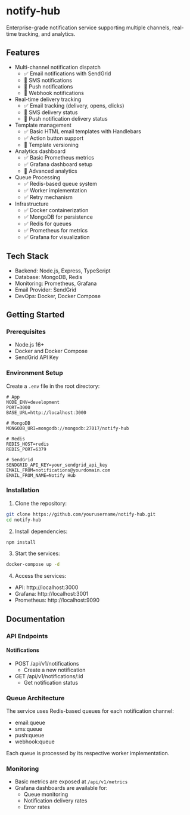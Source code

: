 # notify-hub

Enterprise-grade notification service supporting multiple channels, real-time tracking, and analytics.

## Features
- Multi-channel notification dispatch
    - ✅ Email notifications with SendGrid
    - 🚧 SMS notifications
    - 🚧 Push notifications
    - 🚧 Webhook notifications
- Real-time delivery tracking
    - ✅ Email tracking (delivery, opens, clicks)
    - 🚧 SMS delivery status
    - 🚧 Push notification delivery status
- Template management
    - ✅ Basic HTML email templates with Handlebars
    - ✅ Action button support
    - 🚧 Template versioning
- Analytics dashboard
    - ✅ Basic Prometheus metrics
    - ✅ Grafana dashboard setup
    - 🚧 Advanced analytics
- Queue Processing
    - ✅ Redis-based queue system
    - ✅ Worker implementation
    - ✅ Retry mechanism
- Infrastructure
    - ✅ Docker containerization
    - ✅ MongoDB for persistence
    - ✅ Redis for queues
    - ✅ Prometheus for metrics
    - ✅ Grafana for visualization

## Tech Stack
- Backend: Node.js, Express, TypeScript
- Database: MongoDB, Redis
- Monitoring: Prometheus, Grafana
- Email Provider: SendGrid
- DevOps: Docker, Docker Compose

## Getting Started

### Prerequisites
- Node.js 16+
- Docker and Docker Compose
- SendGrid API Key

### Environment Setup
Create a `.env` file in the root directory:
```env
# App
NODE_ENV=development
PORT=3000
BASE_URL=http://localhost:3000

# MongoDB
MONGODB_URI=mongodb://mongodb:27017/notify-hub

# Redis
REDIS_HOST=redis
REDIS_PORT=6379

# SendGrid
SENDGRID_API_KEY=your_sendgrid_api_key
EMAIL_FROM=notifications@yourdomain.com
EMAIL_FROM_NAME=Notify Hub
```

### Installation

1. Clone the repository:
```bash
git clone https://github.com/yourusername/notify-hub.git
cd notify-hub
```

2. Install dependencies:
```bash
npm install
```

3. Start the services:
```bash
docker-compose up -d
```

4. Access the services:
- API: http://localhost:3000
- Grafana: http://localhost:3001
- Prometheus: http://localhost:9090

## Documentation

### API Endpoints

#### Notifications
- POST /api/v1/notifications
    - Create a new notification
- GET /api/v1/notifications/:id
    - Get notification status

### Queue Architecture
The service uses Redis-based queues for each notification channel:
- email:queue
- sms:queue
- push:queue
- webhook:queue

Each queue is processed by its respective worker implementation.

### Monitoring
- Basic metrics are exposed at `/api/v1/metrics`
- Grafana dashboards are available for:
    - Queue monitoring
    - Notification delivery rates
    - Error rates
